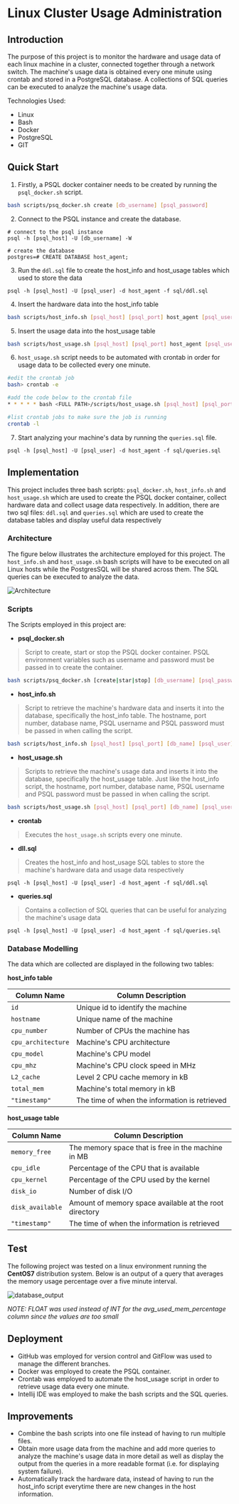 # Linux Cluster Usage Administration

## Introduction
The purpose of this project is to monitor the hardware and usage data of each linux
machine in a cluster, connected together through a network switch. 
The machine's usage data is obtained every one minute using crontab and
stored in a PostgreSQL database. A collections of SQL queries can be executed to analyze the 
machine's usage data.

Technologies Used:
* Linux
* Bash
* Docker
* PostgreSQL
* GIT


## Quick Start
1. Firstly, a PSQL docker container needs to be created by running the `psql_docker.sh` script.
```bash
bash scripts/psq_docker.sh create [db_username] [psql_password]
```

2. Connect to the PSQL instance and create the database. 
```
# connect to the psql instance
psql -h [psql_host] -U [db_username] -W

# create the database
postgres=# CREATE DATABASE host_agent;
```

3. Run the `ddl.sql` file to create the host_info and host_usage tables which used to store the data
```
psql -h [psql_host] -U [psql_user] -d host_agent -f sql/ddl.sql
```

4. Insert the hardware data into the host_info table
```bash
bash scripts/host_info.sh [psql_host] [psql_port] host_agent [psql_user] [psql_password]
```

5. Insert the usage data into the host_usage table
```bash
bash scripts/host_usage.sh [psql_host] [psql_port] host_agent [psql_user] [psql_password]
```

6. `host_usage.sh` script needs to be automated with crontab in order for usage data to be collected every one minute.
``` bash
#edit the crontab job
bash> crontab -e

#add the code below to the crontab file
* * * * * bash <FULL PATH>/scripts/host_usage.sh [psql_host] [psql_port] host_agent [psql_user] [psql_password] > /tmp/host_usage.log

#list crontab jobs to make sure the job is running
crontab -l
```

7. Start analyzing your machine's data by running the `queries.sql` file.
```
psql -h [psql_host] -U [psql_user] -d host_agent -f sql/queries.sql
```

## Implementation
This project includes three bash scripts: `psql_docker.sh`, `host_info.sh` and
`host_usage.sh` which are used to create the PSQL docker container, collect hardware
data and collect usage data respectively. In addition, there are two sql files: `ddl.sql`
and `queries.sql` which are used to create the database tables and display useful data
respectively

### Architecture
The figure below illustrates the architecture employed for this project. The `host_info.sh` and
`host_usage.sh` bash scripts will have to be executed on all Linux hosts while the PostgresSQL
will be shared across them. The SQL queries can be executed to analyze the data.

![Architecture](assets/Architecture.jpg)

### Scripts
The Scripts employed in this project are:

* **psql_docker.sh**
> Script to create, start or stop the PSQL docker container. PSQL environment variables such
> as username and password must be passed in to create the container.
```bash
bash scripts/psq_docker.sh [create|star|stop] [db_username] [psql_password]
```

* **host_info.sh**
> Script to retrieve the machine's hardware data and inserts it into the database, specifically
> the host_info table. The hostname, port number, database name, PSQL username and PSQL password
> must be passed in when calling the script.
```bash
bash scripts/host_info.sh [psql_host] [psql_port] [db_name] [psql_user] [psql_password]
```
* **host_usage.sh**
> Scripts to retrieve the machine's usage data and inserts it into the database, specifically
> the host_usage table. Just like the host_info script, the hostname, port number, database name,
> PSQL username and PSQL password must be passed in when calling the script.
```bash
bash scripts/host_usage.sh [psql_host] [psql_port] [db_name] [psql_user] [psql_password]
```

* **crontab**
> Executes the `host_usage.sh` scripts every one minute. 

* **dll.sql**
> Creates the host_info and host_usage SQL tables to store the machine's hardware data and 
> usage data respectively
```
psql -h [psql_host] -U [psql_user] -d host_agent -f sql/ddl.sql
```

* **queries.sql**
> Contains a collection of SQL queries that can be useful for analyzing the machine's usage
> data
```
psql -h [psql_host] -U [psql_user] -d host_agent -f sql/queries.sql
```

### Database Modelling
The data which are collected are displayed in the following two tables:


**host_info table**

|**Column Name** | **Column Description**|
|------------ | -------------|
|`id` | Unique id to identify the machine |
|`hostname` | Unique name of the machine|
|`cpu_number` | Number of CPUs the machine has|
|`cpu_architecture` | Machine's CPU architecture|
|`cpu_model` | Machine's CPU model|
|`cpu_mhz` | Machine's CPU clock speed in MHz|
|`L2_cache` | Level 2 CPU cache memory in kB|
|`total_mem` | Machine's total memory in kB|
|`"timestamp"` | The time of when the information is retrieved|

**host_usage table**

|**Column Name** | **Column Description**|
|------------ | -------------|
|`memory_free` | The memory space that is free in the machine in MB |
|`cpu_idle` | Percentage of the CPU that is available|
|`cpu_kernel` | Percentage of the CPU used by the kernel|
|`disk_io` | Number of disk I/O|
|`disk_available` | Amount of memory space available at the root directory|
|`"timestamp"` | The time of when the information is retrieved|

## Test
The following project was tested on a linux environment running the **CentOS7** distribution system. Below is an output of a query
that averages the memory usage percentage over a five minute interval.

![database_output](assets/database_output.JPG)

*NOTE: FLOAT was used instead of INT for the avg_used_mem_percentage column since the values are too small*

## Deployment
* GitHub was employed for version control and GitFlow was used to manage the different branches.
* Docker was employed to create the PSQL container.
* Crontab was employed to automate the host_usage script in order to retrieve usage data every one minute.
* Intellij IDE was employed to make the bash scripts and the SQL queries.

## Improvements
* Combine the bash scripts into one file instead of having to run multiple files.
* Obtain more usage data from the machine and add more queries to analyze the machine's usage data in more detail as well as 
display the output from the queries in a more readable format (i.e. for displaying system failure).
* Automatically track the hardware data, instead of having to run the host_info script everytime there are new 
changes in the host information.
